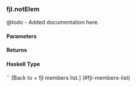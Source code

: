 ### fjl.notElem
@todo - Added documentation here.

#### Parameters

#### Returns
 
#### Haskell Type
``
[Back to  + fjl members list.]
(#fjl-members-list)
